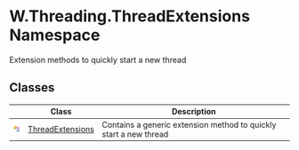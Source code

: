 W.Threading.ThreadExtensions Namespace
======================================
Extension methods to quickly start a new thread


Classes
-------

                | Class                 | Description                                                       
--------------- | --------------------- | ----------------------------------------------------------------- 
![Public class] | [ThreadExtensions][1] | Contains a generic extension method to quickly start a new thread 

[1]: ThreadExtensions/README.md
[Public class]: ../_icons/pubclass.gif "Public class"